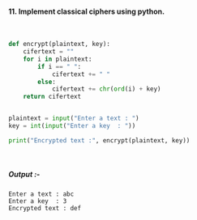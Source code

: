 #### 11. Implement classical ciphers using python.

<br>

```py
def encrypt(plaintext, key):
    cifertext = ""
    for i in plaintext:
        if i == " ":
            cifertext += " "
        else:
            cifertext += chr(ord(i) + key)
    return cifertext


plaintext = input("Enter a text : ")
key = int(input("Enter a key  : "))

print("Encrypted text :", encrypt(plaintext, key))
```

<br>

##### *Output* :-

```
Enter a text : abc
Enter a key  : 3
Encrypted text : def
```